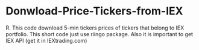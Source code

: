 # Donwload-Price-Tickers-from-IEX
R. This code download 5-min tickers prices of tickers that belong to IEX portfolio.
This short code just use riingo package. Also it is important to get IEX API (get it in IEXtrading.com)
